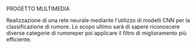 PROGETTO MULTIMEDIA

Realizzazione di una rete neurale mediante l'utilizzo di modelli CNN per la classificazione di rumore.
Lo scopo ultimo sarà di sapere riconoscere diverse categorie di rumoreper poi applicare il filtro di miglioramento più efficiente.
